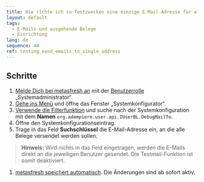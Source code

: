 ```yaml
---
title: Wie richte ich zu Testzwecken eine einzige E-Mail-Adresse für alle ausgehenden Belege ein (Systemadministrator)?
layout: default
tags:
  - E-Mails und ausgehende Belege
  - Einrichtung
lang: de
sequence: 40
ref: testing_send_emails_to_single_address
---
```


## Schritte
1. [Melde Dich bei metasfresh an](Anmeldung) mit der [Benutzerrolle](NeueBenutzerrolle) „Systemadministrator“.
1. [Gehe ins Menü](Menu) und öffne das Fenster „Systemkonfigurator“.
1. [Verwende die Filterfunktion](Filterfunktion) und suche nach der Systemkonfiguration mit dem **Namen** `org.adempiere.user.api.IUserBL.DebugMailTo`.
1. Öffne den Systemkonfigurationseintrag.
1. Trage in das Feld **Suchschlüssel** die E-Mail-Adresse ein, an die alle Belege versendet werden sollen.
 >**Hinweis:** Wird nichts in das Feld eingetragen, werden die E-Mails direkt an die jeweiligen Benutzer gesendet. Die Testmail-Funktion ist somit deaktiviert.

1. [metasfresh speichert automatisch](Speicheranzeige). Die Änderungen sind ab sofort aktiv.
